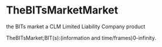 # TheBITsMarketMarket
 the BITs market
a CLM Limited Liability Company product

TheBITsMarket;BIT(s):(information and time/frames)0-infinity.
